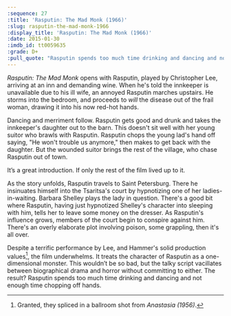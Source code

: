 ```yaml
---
:sequence: 27
:title: 'Rasputin: The Mad Monk (1966)'
:slug: rasputin-the-mad-monk-1966
:display_title: 'Rasputin: The Mad Monk (1966)'
:date: 2015-01-30
:imdb_id: tt0059635
:grade: D+
:pull_quote: "Rasputin spends too much time drinking and dancing and not enough time chopping off hands. "
---
```

_Rasputin: The Mad Monk_ opens with Rasputin, played by Christopher Lee, arriving at an inn and demanding wine. When he's told the innkeeper is unavailable due to his ill wife, an annoyed Rasputin marches upstairs. He storms into the bedroom, and proceeds to _will_ the disease out of the frail woman, drawing it into his now red-hot hands.

Dancing and merriment follow. Rasputin gets good and drunk and takes the innkeeper's daughter out to the barn. This doesn't sit well with her young suitor who brawls with Rasputin. Rasputin chops the young lad's hand off saying, "He won't trouble us anymore," then makes to get back with the daughter. But the wounded suitor brings the rest of the village, who chase Rasputin out of town.

It’s a great introduction. If only the rest of the film lived up to it.

As the story unfolds, Rasputin travels to Saint Petersburg. There he insinuates himself into the Tsaritsa's court by hypnotizing one of her ladies-in-waiting. Barbara Shelley plays the lady in question. There's a good bit where Rasputin, having just hypnotized Shelley's character into sleeping with him, tells her to leave some money on the dresser. As Rasputin's influence grows, members of the court begin to conspire against him. There's an overly elaborate plot involving poison, some grappling, then it's all over.

Despite a terrific performance by Lee, and Hammer's solid production values[^1], the film underwhelms. It treats the character of Rasputin as a one-dimensional monster. This wouldn’t be so bad, but the talky script vacillates between biographical drama and horror without committing to either.  The result? Rasputin spends too much time drinking and dancing and not enough time chopping off hands. 

[^1]: Granted, they spliced in a ballroom shot from _Anastasia (1956)_.